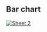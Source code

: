 ## Bar chart

<div class='tableauPlaceholder' id='viz1706570826865' style='position: relative'><noscript><a href='#'><img alt='Sheet 2 ' src='https:&#47;&#47;public.tableau.com&#47;static&#47;images&#47;Ba&#47;Barchart_17065647265050&#47;Sheet2&#47;1_rss.png' style='border: none' /></a></noscript><object class='tableauViz'  style='display:none;'><param name='host_url' value='https%3A%2F%2Fpublic.tableau.com%2F' /> <param name='embed_code_version' value='3' /> <param name='site_root' value='' /><param name='name' value='Barchart_17065647265050&#47;Sheet2' /><param name='tabs' value='no' /><param name='toolbar' value='yes' /><param name='static_image' value='https:&#47;&#47;public.tableau.com&#47;static&#47;images&#47;Ba&#47;Barchart_17065647265050&#47;Sheet2&#47;1.png' /> <param name='animate_transition' value='yes' /><param name='display_static_image' value='yes' /><param name='display_spinner' value='yes' /><param name='display_overlay' value='yes' /><param name='display_count' value='yes' /><param name='language' value='en-GB' /><param name='filter' value='publish=yes' /></object></div> 
<script type='text/javascript'>     
  var divElement = document.getElementById('viz1706570826865');  
  var vizElement = divElement.getElementsByTagName('object')[0];   
  vizElement.style.width='100%';vizElement.style.height=(divElement.offsetWidth*0.75)+'px';  
  var scriptElement = document.createElement('script');             
  scriptElement.src = 'https://public.tableau.com/javascripts/api/viz_v1.js';     
  vizElement.parentNode.insertBefore(scriptElement, vizElement);      
</script>
